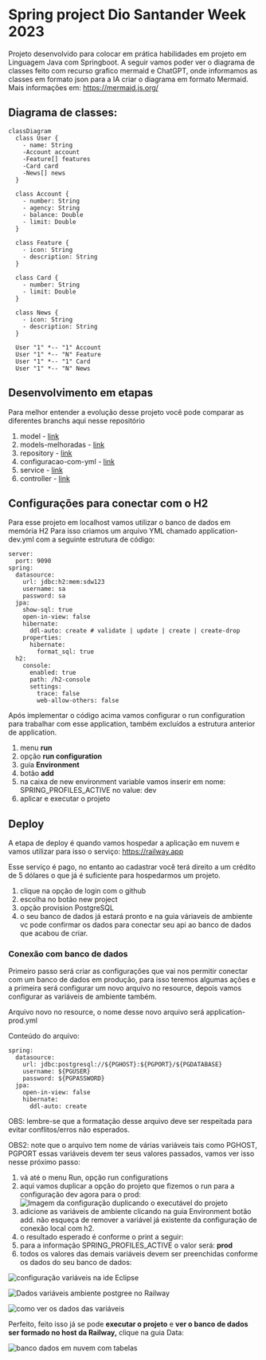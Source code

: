 # Spring project Dio Santander Week 2023

Projeto desenvolvido para colocar em prática habilidades em projeto em Linguagem Java com Springboot.
A seguir vamos poder ver o diagrama de classes feito com recurso grafico mermaid e ChatGPT, onde informamos as classes em formato json para a IA criar o diagrama em formato Mermaid. Mais informações em: https://mermaid.js.org/

## Diagrama de classes:

``` mermaid
classDiagram
  class User {
    - name: String
    -Account account
    -Feature[] features
    -Card card
    -News[] news
  }

  class Account {
    - number: String
    - agency: String
    - balance: Double
    - limit: Double
  }

  class Feature {
    - icon: String
    - description: String
  }

  class Card {
    - number: String
    - limit: Double
  }

  class News {
    - icon: String
    - description: String
  }

  User "1" *-- "1" Account
  User "1" *-- "N" Feature
  User "1" *-- "1" Card
  User "1" *-- "N" News
```
## Desenvolvimento em etapas
Para melhor entender a evolução desse projeto você pode comparar as diferentes branchs aqui nesse repositório
1. model - [link](https://github.com/jacquelinesantana/spring-project-dio-santander/tree/model)
2. models-melhoradas - [link](https://github.com/jacquelinesantana/spring-project-dio-santander/tree/models-melhoradas)
3. repository - [link](https://github.com/jacquelinesantana/spring-project-dio-santander/tree/repository)
4. configuracao-com-yml - [link](https://github.com/jacquelinesantana/spring-project-dio-santander/edit/configuracao-com-yml/)
5. service - [link](https://github.com/jacquelinesantana/spring-project-dio-santander/tree/service)
6. controller - [link](https://github.com/jacquelinesantana/spring-project-dio-santander/tree/controller)

## Configurações para conectar com o H2
Para esse projeto em localhost vamos utilizar o banco de dados em memória H2
Para isso criamos um arquivo YML chamado application-dev.yml com a seguinte estrutura de código:

```
server:
  port: 9090
spring:
  datasource:
    url: jdbc:h2:mem:sdw123
    username: sa
    password: sa
  jpa:
    show-sql: true
    open-in-view: false
    hibernate:
      ddl-auto: create # validate | update | create | create-drop
    properties:
      hibernate:
        format_sql: true
  h2:
    console:
      enabled: true
      path: /h2-console
      settings:
        trace: false
        web-allow-others: false

```

Após implementar o código acima vamos configurar o run configuration para trabalhar com esse application, também excluídos a estrutura anterior de application.
1. menu **run**
2. opção **run configuration**
3. guia **Environment**
4. botão **add**
5. na caixa de new environment variable vamos inserir em nome: SPRING_PROFILES_ACTIVE no value: dev
6. aplicar e executar o projeto

## Deploy

A etapa de deploy é quando vamos hospedar a aplicação em nuvem e vamos utilizar para isso o serviço: https://railway.app

Esse serviço é pago, no entanto ao cadastrar você terá direito a um crédito de 5 dólares o que já é suficiente para hospedarmos um projeto.

1. clique na opção de login com o github
2. escolha no botão new project 
3. opção provision PostgreSQL
4. o seu banco de dados já estará pronto e na guia váriaveis de ambiente vc pode confirmar os dados para conectar seu api ao banco de dados que acabou de criar.

### Conexão com banco de dados

Primeiro passo será criar as configurações que vai nos permitir conectar com um banco de dados em produção, para isso teremos algumas ações e a primeira será configurar um novo arquivo no resource, depois vamos configurar as variáveis de ambiente também.

Arquivo novo no resource, o nome desse novo arquivo será application-prod.yml

Conteúdo do arquivo:

```
spring:
  datasource:
    url: jdbc:postgresql://${PGHOST}:${PGPORT}/${PGDATABASE}
    username: ${PGUSER}
    password: ${PGPASSWORD}
  jpa:
    open-in-view: false
    hibernate:
      ddl-auto: create
```

OBS: lembre-se que a formatação desse arquivo deve ser respeitada para evitar conflitos/erros não esperados.

OBS2: note que o arquivo tem nome de várias variáveis tais como PGHOST, PGPORT essas variáveis devem ter seus valores passados, vamos ver isso nesse próximo passo:

1. vá até o menu Run, opção run configurations
2. aqui vamos duplicar a opção do projeto que fizemos o run para a configuração dev agora para o prod:
![Imagem da configuração duplicando o executável do projeto](C:\Users\tijac\Documents\projetos\me.dio\img\ide-duplicar-config-run.png)
3. adicione as variáveis de ambiente clicando na guia Environment botão add. não esqueça de remover a variável já existente da configuração de conexão local com h2.
4. o resultado esperado é conforme o print a seguir:
5. para a informação SPRING_PROFILES_ACTIVE o valor será: **prod**
6. todos os valores das demais variáveis devem ser preenchidas conforme os dados do seu banco de dados:

![configuração variáveis na ide Eclipse](C:\Users\tijac\Documents\projetos\me.dio\img\configuracao-variaveis-na-ide.png)

![Dados variáveis ambiente postgree no  Railway](C:\Users\tijac\Documents\projetos\me.dio\img\img-dados-variaveis-ambiente-postgree.JPG)

![como ver os dados das variáveis](C:\Users\tijac\Documents\projetos\me.dio\img\ver-dados-das-variaveis.png)

Perfeito, feito isso já se pode **executar o projeto** e **ver o banco de dados ser formado no host da Railway,** clique na guia Data:

![banco dados em nuvem com tabelas](C:\Users\tijac\Documents\projetos\me.dio\img\banco-dados-nuvem-com-tabelas.JPG)